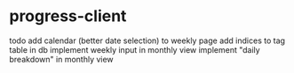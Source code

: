 # progress-client

todo
add calendar (better date selection) to weekly page
add indices to tag table in db
implement weekly input in monthly view
implement "daily breakdown" in monthly view
